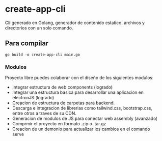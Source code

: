 # create-app-cli

Cli generado en Golang, generador de contenido estatico, archivos y directorios con un solo comando.

## Para compilar

`go build -o create-app-cli main.go`


### Modulos

Proyecto libre puedes colaborar con el diseño de los siguientes modulos:

- Integrar estructura de web components (logrado) 
- Integrar una estructura basica para desarrollar una aplicacion en electronJS (logrado)
- Creacion de estructura de carpetas para backend.
- Descarga e integracion de librerias como tailwind.css, bootstrap.css, entre otros a traves de su CDN.
- Generacion de modulos de JS para conectar web assembly (avanzado)
- Comprmir el proyecto en formato .zip o .tar.gz
- Creacion de un demonio para actualizar los cambios en el comando serve
